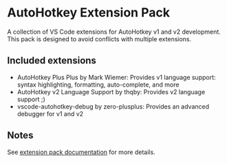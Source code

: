 # AutoHotkey Extension Pack

A collection of VS Code extensions for AutoHotkey v1 and v2 development. This pack is designed to avoid conflicts with multiple extensions.

## Included extensions

- AutoHotkey Plus Plus by Mark Wiemer: Provides v1 language support: syntax highlighting, formatting, auto-complete, and more
- AutoHotkey v2 Language Support by thqby: Provides v2 language support ;)
- vscode-autohotkey-debug by zero-plusplus: Provides an advanced debugger for v1 and v2

## Notes

See [extension pack documentation](https://code.visualstudio.com/api/references/extension-manifest#extension-packs) for more details.
